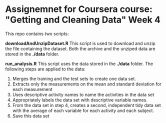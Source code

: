 # Assignemnet for Coursera course: "Getting and Cleaning Data" Week 4
This repo contains two scripts:

**downloadAndUnzipDataset.R**
This script is used to download and unzip the file containing the dataset. Both the archive and the unziped data are stored in the **./data** folder.

**run_analysis.R**
This script uses the data stored in the **./data** folder. The following steps are applied to the data:
1. Merges the training and the test sets to create one data set.
2. Extracts only the measurements on the mean and standard deviation for each measurement
3. Uses descriptive activity names to name the activities in the data set
4. Appropriately labels the data set with descriptive variable names.
5. From the data set in step 4, creates a second, independent tidy data set with the average of each variable for each activity and each subject.
6. Save this data set
